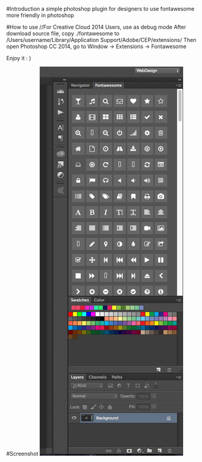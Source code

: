 #Introduction
a simple photoshop plugin for designers to use fontawesome more friendly in photoshop

#How to use
//For Creative Cloud 2014 Users, use as debug mode
After download source file, copy ./fontawesome to /Users/username/Library/Application Support/Adobe/CEP/extensions/
Then open Photoshop CC 2014, go to Window -> Extensions -> Fontawesome

Enjoy it : )

#Screenshot
![](./screenshot/pic01)
